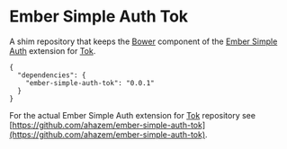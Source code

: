 # Ember Simple Auth Tok

A shim repository that keeps the [Bower](http://bower.io) component of the [Ember Simple Auth](https://github.com/simplabs/ember-simple-auth) extension for [Tok](https://github.com/ahazem/tok).

```
{
  "dependencies": {
    "ember-simple-auth-tok": "0.0.1"
  }
}
```

For the actual Ember Simple Auth extension for [Tok](https://github.com/ahazem/tok) repository see [https://github.com/ahazem/ember-simple-auth-tok](https://github.com/ahazem/ember-simple-auth-tok).
